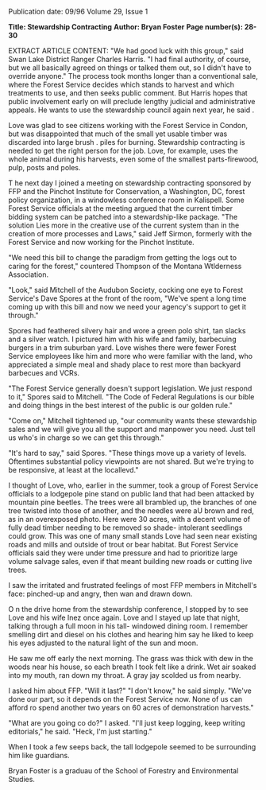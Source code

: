 Publication date: 09/96
Volume 29, Issue 1

**Title: Stewardship Contracting**
**Author: Bryan Foster**
**Page number(s): 28-30**

EXTRACT ARTICLE CONTENT:
"We had good luck with this group," 
said Swan Lake District Ranger Charles 
Harris. "I had final authority, of course, but 
we all basically agreed on things or talked 
them out, so I didn't have to override 
anyone." The process took months longer 
than a conventional sale, where the Forest 
Service decides which stands to harvest and 
which treatments to use, and then seeks 
public comment. But Harris hopes that 
public involvement early on will preclude 
lengthy judicial and administrative appeals. 
He wants to use the stewardship council 
again next year, he said . 

Love was glad to see citizens working 
with the Forest Service in Condon, but was 
disappointed that much of the small yet 
usable timber was discarded into large brush 
. piles for burning. Stewardship contracting is 
needed to get the right person for the job. 
Love, for example, uses the whole animal 
during his harvests, even some of the smallest 
parts-firewood, pulp, posts and poles. 

T
he next day I joined a meeting on 
stewardship contracting sponsored by 
FFP and the Pinchot Institute for 
Conservation, a Washington, DC, forest 
policy organization, in a windowless 
conference room in Kalispell. Some Forest 
Service officials at the meeting argued that 
the current timber bidding system can be 
patched into a stewardship-like package. 
"The solution Lies more in the creative use of 
the current system than in the creation of 
more processes and Laws," said Jeff Sirmon, 
formerly with the Forest Service and now 
working for the Pinchot Institute. 

"We need this bill to change the 
paradigm from getting the logs out to caring 
for the forest," countered Thompson of the 
Montana Wtlderness Association. 

"Look," said Mitchell of the Audubon 
Society, cocking one eye to Forest Service's 
Dave Spores at the front of the room, "We've 
spent a long time coming up with this bill 
and now we need your agency's support to 
get it through." 

Spores had feathered silvery hair and 
wore a green polo shirt, tan slacks and a 
silver watch. I pictured him with his wife 
and family, barbecuing burgers in a trim 
suburban yard. Love wishes there were fewer 
Forest Service employees like him and more 
who were familiar with the land, who 
appreciated a simple meal and shady place to 
rest more than backyard barbecues and 
VCRs. 

"The Forest Service generally doesn't 
support legislation. We just respond to it," 
Spores said to Mitchell. "The Code of 
Federal Regulations is our bible and doing 
things in the best interest of the public is our 
golden rule." 

"Come on," Mitchell tightened up, "our 
community wants these stewardship sales 
and we will give you all the support and 
manpower you need. Just tell us who's in 
charge so we can get this through." 

"It's hard to say," said Spores. "These 
things move up a variety of levels. 
Oftentimes substantial policy viewpoints are 
not shared. But we're trying to be responsive, 
at least at the locallevd." 

I thought of Love, who, earlier in the 
summer, took a group of Forest Service 
officials to a lodgepole pine stand on public 
land that had been attacked by mountain 
pine beetles. The trees were all brambled up, 
the branches of one tree twisted into those of 
another, and the needles were aU brown and 
red, as in an overexposed photo. Here were 
30 acres, with a decent volume of fully dead 
timber needing to be removed so shade-
intolerant seedlings could grow. This was 
one of many small stands Love had seen near 
existing roads and mills and outside of trout 
or bear habitat. But Forest Service officials 
said they were under time pressure and had 
to prioritize large volume salvage sales, even 
if that meant building new roads or cutting 
live trees. 

I saw the irritated and frustrated feelings 
of most FFP members in Mitchell's face: 
pinched-up and angry, then wan and drawn 
down. 

O
n the drive home from the 
stewardship conference, I stopped 
by to see Love and his wife Inez 
once again. Love and I stayed up late that 
night, talking through a full moon in his tall-
windowed dining room. I 
remember 
smelling dirt and diesel on his clothes and 
hearing him say he liked to keep his eyes 
adjusted to the natural light of the sun and 
moon. 

He saw me off early the next morning. 
The grass was thick with dew in the woods 
near his house, so each breath I took felt like 
a drink. Wet air soaked into my mouth, ran 
down my throat. A gray jay scolded us from 
nearby. 

I asked him about FFP. "Will it last?" 
"I don't know," he said simply. "We've 
done our part, so it depends on the Forest 
Service now. None of us can afford ro spend 
another two years on 60 acres of 
demonstration harvests." 

"What are you going co do?" I asked. 
"I'll just keep logging, keep writing 
editorials," he said. "Heck, I'm just starting." 

When I took a few seeps back, the tall 
lodgepole seemed to be surrounding him like 
guardians. 

Bryan Foster is a graduau of the School of 
Forestry and Environmental Studies.